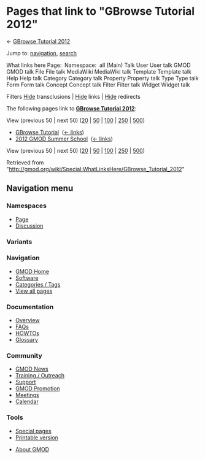 <div id="mw-page-base" class="noprint">

</div>

<div id="mw-head-base" class="noprint">

</div>

<div id="content" class="mw-body" role="main">

<span id="top"></span>

<div id="mw-js-message" style="display:none;">

</div>



# <span dir="auto">Pages that link to "GBrowse Tutorial 2012"</span>

<div id="bodyContent">

<div id="contentSub">

← [GBrowse Tutorial
2012](/wiki/GBrowse_Tutorial_2012 "GBrowse Tutorial 2012")

</div>

<div id="jump-to-nav" class="mw-jump">

Jump to: [navigation](#mw-navigation), [search](#p-search)

</div>

<div id="mw-content-text">

What links here Page:  Namespace:  all (Main) Talk User User talk GMOD
GMOD talk File File talk MediaWiki MediaWiki talk Template Template talk
Help Help talk Category Category talk Property Property talk Type Type
talk Form Form talk Concept Concept talk Filter Filter talk Widget
Widget talk

Filters
[Hide](/mediawiki/index.php?title=Special:WhatLinksHere/GBrowse_Tutorial_2012&hidetrans=1 "Special:WhatLinksHere/GBrowse Tutorial 2012")
transclusions \|
[Hide](/mediawiki/index.php?title=Special:WhatLinksHere/GBrowse_Tutorial_2012&hidelinks=1 "Special:WhatLinksHere/GBrowse Tutorial 2012")
links \|
[Hide](/mediawiki/index.php?title=Special:WhatLinksHere/GBrowse_Tutorial_2012&hideredirs=1 "Special:WhatLinksHere/GBrowse Tutorial 2012")
redirects

The following pages link to **[GBrowse Tutorial
2012](/wiki/GBrowse_Tutorial_2012 "GBrowse Tutorial 2012")**:

View (previous 50 \| next 50)
([20](/mediawiki/index.php?title=Special:WhatLinksHere/GBrowse_Tutorial_2012&limit=20 "Special:WhatLinksHere/GBrowse Tutorial 2012")
\|
[50](/mediawiki/index.php?title=Special:WhatLinksHere/GBrowse_Tutorial_2012&limit=50 "Special:WhatLinksHere/GBrowse Tutorial 2012")
\|
[100](/mediawiki/index.php?title=Special:WhatLinksHere/GBrowse_Tutorial_2012&limit=100 "Special:WhatLinksHere/GBrowse Tutorial 2012")
\|
[250](/mediawiki/index.php?title=Special:WhatLinksHere/GBrowse_Tutorial_2012&limit=250 "Special:WhatLinksHere/GBrowse Tutorial 2012")
\|
[500](/mediawiki/index.php?title=Special:WhatLinksHere/GBrowse_Tutorial_2012&limit=500 "Special:WhatLinksHere/GBrowse Tutorial 2012"))

- [GBrowse Tutorial](/wiki/GBrowse_Tutorial "GBrowse Tutorial") ‎
  <span class="mw-whatlinkshere-tools">([←
  links](/mediawiki/index.php?title=Special:WhatLinksHere&target=GBrowse+Tutorial "Special:WhatLinksHere"))</span>
- [2012 GMOD Summer
  School](/wiki/2012_GMOD_Summer_School "2012 GMOD Summer School") ‎
  <span class="mw-whatlinkshere-tools">([←
  links](/mediawiki/index.php?title=Special:WhatLinksHere&target=2012+GMOD+Summer+School "Special:WhatLinksHere"))</span>

View (previous 50 \| next 50)
([20](/mediawiki/index.php?title=Special:WhatLinksHere/GBrowse_Tutorial_2012&limit=20 "Special:WhatLinksHere/GBrowse Tutorial 2012")
\|
[50](/mediawiki/index.php?title=Special:WhatLinksHere/GBrowse_Tutorial_2012&limit=50 "Special:WhatLinksHere/GBrowse Tutorial 2012")
\|
[100](/mediawiki/index.php?title=Special:WhatLinksHere/GBrowse_Tutorial_2012&limit=100 "Special:WhatLinksHere/GBrowse Tutorial 2012")
\|
[250](/mediawiki/index.php?title=Special:WhatLinksHere/GBrowse_Tutorial_2012&limit=250 "Special:WhatLinksHere/GBrowse Tutorial 2012")
\|
[500](/mediawiki/index.php?title=Special:WhatLinksHere/GBrowse_Tutorial_2012&limit=500 "Special:WhatLinksHere/GBrowse Tutorial 2012"))

</div>

<div class="printfooter">

Retrieved from
"<http://gmod.org/wiki/Special:WhatLinksHere/GBrowse_Tutorial_2012>"

</div>

<div id="catlinks" class="catlinks catlinks-allhidden">

</div>

<div class="visualClear">

</div>

</div>

</div>

<div id="mw-navigation">

## Navigation menu

<div id="mw-head">



<div id="left-navigation">

<div id="p-namespaces" class="vectorTabs" role="navigation"
aria-labelledby="p-namespaces-label">

### Namespaces

- <span id="ca-nstab-main"><a href="/wiki/GBrowse_Tutorial_2012" accesskey="c"
  title="View the content page [c]">Page</a></span>
- <span id="ca-talk"><a
  href="/mediawiki/index.php?title=Talk:GBrowse_Tutorial_2012&amp;action=edit&amp;redlink=1"
  accesskey="t"
  title="Discussion about the content page [t]">Discussion</a></span>

</div>

<div id="p-variants" class="vectorMenu emptyPortlet" role="navigation"
aria-labelledby="p-variants-label">

### 

### Variants[](#)

<div class="menu">

</div>

</div>

</div>





</div>

</div>

</div>

<div id="mw-panel">

<div id="p-logo" role="banner">

<a href="/wiki/Main_Page"
style="background-image: url(http://gmod.org/images/GMOD-cogs.png);"
title="Visit the main page"></a>

</div>

<div id="p-Navigation" class="portal" role="navigation"
aria-labelledby="p-Navigation-label">

### Navigation

<div class="body">

- <span id="n-GMOD-Home">[GMOD Home](/wiki/Main_Page)</span>
- <span id="n-Software">[Software](/wiki/GMOD_Components)</span>
- <span id="n-Categories-.2F-Tags">[Categories /
  Tags](/wiki/Categories)</span>
- <span id="n-View-all-pages">[View all
  pages](/wiki/Special:AllPages)</span>

</div>

</div>

<div id="p-Documentation" class="portal" role="navigation"
aria-labelledby="p-Documentation-label">

### Documentation

<div class="body">

- <span id="n-Overview">[Overview](/wiki/Overview)</span>
- <span id="n-FAQs">[FAQs](/wiki/Category:FAQ)</span>
- <span id="n-HOWTOs">[HOWTOs](/wiki/Category:HOWTO)</span>
- <span id="n-Glossary">[Glossary](/wiki/Glossary)</span>

</div>

</div>

<div id="p-Community" class="portal" role="navigation"
aria-labelledby="p-Community-label">

### Community

<div class="body">

- <span id="n-GMOD-News">[GMOD News](/wiki/GMOD_News)</span>
- <span id="n-Training-.2F-Outreach">[Training /
  Outreach](/wiki/Training_and_Outreach)</span>
- <span id="n-Support">[Support](/wiki/Support)</span>
- <span id="n-GMOD-Promotion">[GMOD
  Promotion](/wiki/GMOD_Promotion)</span>
- <span id="n-Meetings">[Meetings](/wiki/Meetings)</span>
- <span id="n-Calendar">[Calendar](/wiki/Calendar)</span>

</div>

</div>

<div id="p-tb" class="portal" role="navigation"
aria-labelledby="p-tb-label">

### Tools

<div class="body">

- <span id="t-specialpages"><a href="/wiki/Special:SpecialPages" accesskey="q"
  title="A list of all special pages [q]">Special pages</a></span>
- <span id="t-print"><a
  href="/mediawiki/index.php?title=Special:WhatLinksHere/GBrowse_Tutorial_2012&amp;printable=yes"
  rel="alternate" accesskey="p"
  title="Printable version of this page [p]">Printable version</a></span>

</div>

</div>

</div>

</div>

<div id="footer" role="contentinfo">

- <span id="footer-places-about">[About
  GMOD](/wiki/GMOD:About "GMOD:About")</span>

<!-- -->






</div>
